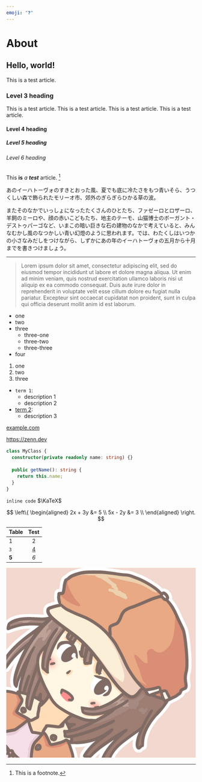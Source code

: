 ```yaml
---
emoji: "❓"
---
```


# About

## Hello, world!

This is a test article.

### Level 3 heading

This is a test article.
This is a test article.
This is a test article.
This is a test article.

#### Level 4 heading

##### Level 5 heading

###### Level 6 heading

This **is** _a_ **_test_** article. [^1]

[^1]: This is a footnote.

あのイーハトーヴォのすきとおった風、夏でも底に冷たさをもつ青いそら、うつくしい森で飾られたモリーオ市、郊外のぎらぎらひかる草の波。

またそのなかでいっしょになったたくさんのひとたち、ファゼーロとロザーロ、羊飼のミーロや、顔の赤いこどもたち、地主のテーモ、山猫博士のボーガント・デストゥパーゴなど、いまこの暗い巨きな石の建物のなかで考えていると、みんなむかし風のなつかしい青い幻燈のように思われます。では、わたくしはいつかの小さなみだしをつけながら、しずかにあの年のイーハトーヴォの五月から十月までを書きつけましょう。

---

> Lorem ipsum dolor sit amet, consectetur adipiscing elit, sed do eiusmod tempor incididunt ut labore et dolore magna aliqua. Ut enim ad minim veniam, quis nostrud exercitation ullamco laboris nisi ut aliquip ex ea commodo consequat. Duis aute irure dolor in reprehenderit in voluptate velit esse cillum dolore eu fugiat nulla pariatur. Excepteur sint occaecat cupidatat non proident, sunt in culpa qui officia deserunt mollit anim id est laborum.

- one
- two
- three
  - three-one
  - three-two
  - three-three
- four

1. one
2. two
3. three

- `term 1`:
  - description 1
  - description 2
- [term 2](https://example.com):
  - description 3

[example.com][link]

[link]: https://example.com

https://zenn.dev

```typescript
class MyClass {
  constructor(private readonly name: string) {}

  public getName(): string {
    return this.name;
  }
}
```

`inline code` $\KaTeX$

$$
\left\{
\begin{aligned}
  2x + 3y &= 5 \\
  5x - 2y &= 3 \\
\end{aligned}
\right.
$$

| Table |           Test           |
| :---- | :----------------------: |
| 1     |            2             |
| `3`   | [4](https://example.com) |
| **5** |           _6_            |

![meru](./meru.jpg)
